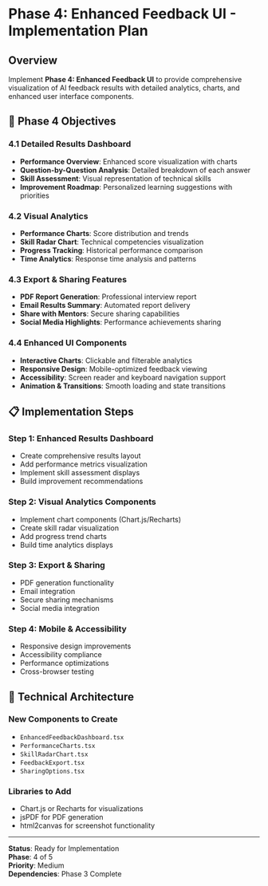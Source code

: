# Phase 4: Enhanced Feedback UI - Implementation Plan

## Overview
Implement **Phase 4: Enhanced Feedback UI** to provide comprehensive visualization of AI feedback results with detailed analytics, charts, and enhanced user interface components.

## 🎯 Phase 4 Objectives

### 4.1 Detailed Results Dashboard
- **Performance Overview**: Enhanced score visualization with charts
- **Question-by-Question Analysis**: Detailed breakdown of each answer
- **Skill Assessment**: Visual representation of technical skills
- **Improvement Roadmap**: Personalized learning suggestions with priorities

### 4.2 Visual Analytics
- **Performance Charts**: Score distribution and trends
- **Skill Radar Chart**: Technical competencies visualization  
- **Progress Tracking**: Historical performance comparison
- **Time Analytics**: Response time analysis and patterns

### 4.3 Export & Sharing Features
- **PDF Report Generation**: Professional interview report
- **Email Results Summary**: Automated report delivery
- **Share with Mentors**: Secure sharing capabilities
- **Social Media Highlights**: Performance achievements sharing

### 4.4 Enhanced UI Components
- **Interactive Charts**: Clickable and filterable analytics
- **Responsive Design**: Mobile-optimized feedback viewing
- **Accessibility**: Screen reader and keyboard navigation support
- **Animation & Transitions**: Smooth loading and state transitions

## 📋 Implementation Steps

### Step 1: Enhanced Results Dashboard
- Create comprehensive results layout
- Add performance metrics visualization
- Implement skill assessment displays
- Build improvement recommendations

### Step 2: Visual Analytics Components
- Implement chart components (Chart.js/Recharts)
- Create skill radar visualization
- Add progress trend charts
- Build time analytics displays

### Step 3: Export & Sharing
- PDF generation functionality
- Email integration
- Secure sharing mechanisms
- Social media integration

### Step 4: Mobile & Accessibility
- Responsive design improvements
- Accessibility compliance
- Performance optimizations
- Cross-browser testing

## 🔧 Technical Architecture

### New Components to Create
- `EnhancedFeedbackDashboard.tsx`
- `PerformanceCharts.tsx`
- `SkillRadarChart.tsx`
- `FeedbackExport.tsx`
- `SharingOptions.tsx`

### Libraries to Add
- Chart.js or Recharts for visualizations
- jsPDF for PDF generation
- html2canvas for screenshot functionality

---

**Status**: Ready for Implementation  
**Phase**: 4 of 5  
**Priority**: Medium  
**Dependencies**: Phase 3 Complete
